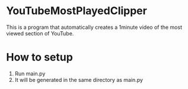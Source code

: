 # YouTubeMostPlayedClipper
This is a program that automatically creates a 1minute video of the most viewed section of YouTube.

# How to setup
1. Run main.py
2. It will be generated in the same directory as main.py
